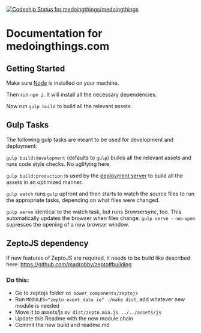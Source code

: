 [ ![Codeship Status for medoingthings/medoingthings](https://codeship.com/projects/704912e0-a0fa-0132-88eb-02e47b219034/status?branch=master)](https://codeship.com/projects/65577)

# Documentation for medoingthings.com

## Getting Started
Make sure [Node](nodejs.org) is installed on your machine.

Then run `npm i`. It will install all the necessary dependencies.

Now run `gulp build` to build all the relevant assets.

## Gulp Tasks

The following gulp tasks are meant to be used for development and deployment:

`gulp build:development` (defaults to `gulp`) builds all the relevant assets and runs code style checks. No uglifying here.

`gulp build:production` is used by the [deployment server](medoingthings.com/writing/2015/03/front-end-deployment-for-the-rest-of-us) to build all the assets in an optimized manner.

`gulp watch` runs `gulp` upfront and then starts to watch the source files to run the appropriate tasks, depending on what files were changed.

`gulp serve` identical to the watch task, but runs Browsersync, too. This automatically updates the browser when files change. `gulp serve --no-open` supresses the opening of a new browser window.

## ZeptoJS dependency
If new features of ZeptoJS are required, it needs to be build like described
here: https://github.com/madrobby/zepto#building

### Do this:

* Go to zeptojs folder `cd bower_components/zeptojs`
* Run `MODULES="zepto event data ie" ./make dist`, add whatever new module is needed
* Move it to assets/js `mv dist/zepto.min.js ../../assets/js`
* Update this Readme with the new module chain
* Commit the new build and readme.md
